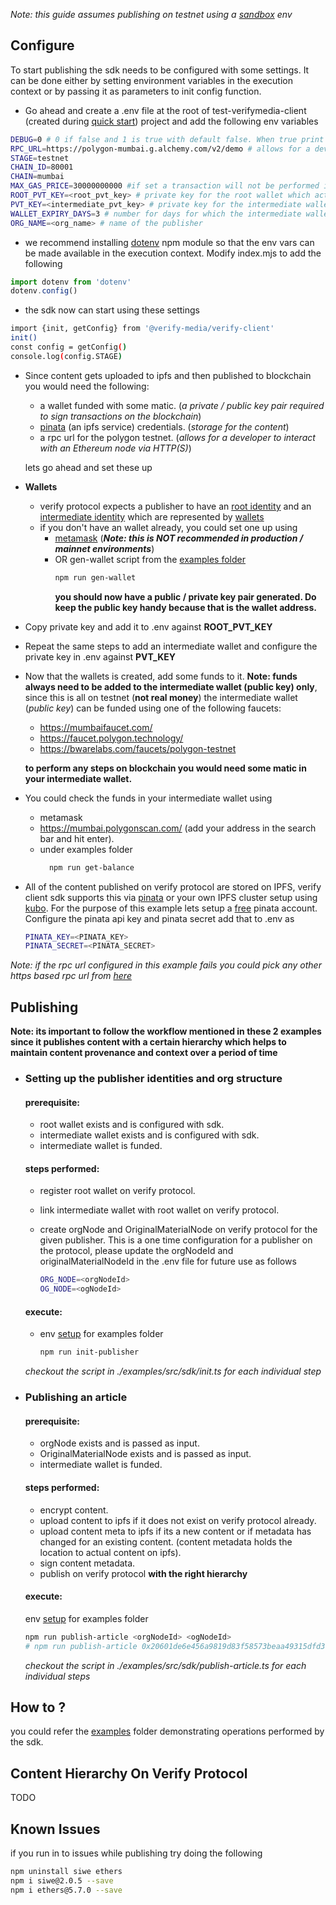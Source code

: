 _Note: this guide assumes publishing on testnet using a [sandbox](https://docs.verifymedia.com/smart-contracts/#sandbox) env_

## Configure

To start publishing the sdk needs to be configured with some settings. It can be done either by setting environment variables in the execution context or by passing it as parameters to init config function.

- Go ahead and create a .env file at the root of test-verifymedia-client (created during [quick start](https://github.com/verify-media/verify-client/blob/main/README.md#quick-start)) project and add the following env variables

```bash
DEBUG=0 # 0 if false and 1 is true with default false. When true print debug logs
RPC_URL=https://polygon-mumbai.g.alchemy.com/v2/demo # allows for a developer to interact with an Ethereum node via HTTP(S)
STAGE=testnet
CHAIN_ID=80001
CHAIN=mumbai
MAX_GAS_PRICE=30000000000 #if set a transaction will not be performed if network gas is above this limit
ROOT_PVT_KEY=<root_pvt_key> # private key for the root wallet which acts as the publishers identity
PVT_KEY=<intermediate_pvt_key> # private key for the intermediate wallet which acts as the signer, there could be more than one signer wallets hence its preferred to pass this value as a parameter instead
WALLET_EXPIRY_DAYS=3 # number for days for which the intermediate wallet is active and authorized
ORG_NAME=<org_name> # name of the publisher
```

- we recommend installing [dotenv](https://www.npmjs.com/package/dotenv) npm module so that the env vars can be made available in the execution context. Modify index.mjs to add the following

```javascript
import dotenv from 'dotenv'
dotenv.config()
```

- the sdk now can start using these settings

```bash
import {init, getConfig} from '@verify-media/verify-client'
init()
const config = getConfig()
console.log(config.STAGE)
```

- Since content gets uploaded to ipfs and then published to blockchain you would need the following:

  - a wallet funded with some matic. (_a private / public key pair required to sign transactions on the blockchain_)
  - [pinata](https://www.pinata.cloud/) (an ipfs service) credentials. (_storage for the content_)
  - a rpc url for the polygon testnet. (_allows for a developer to interact with an Ethereum node via HTTP(S)_)

  lets go ahead and set these up

- **Wallets**
  - verify protocol expects a publisher to have an [root identity](https://docs.verifymedia.com/publishing/identity/#registering-a-root-identity) and an [intermediate identity](https://docs.verifymedia.com/publishing/identity/#creating-a-intermediate-identity) which are represented by [wallets](https://ethereum.org/wallets)
  - if you don't have an wallet already, you could set one up using
    - [metamask](https://codehs.com/tutorial/jkeesh/how-to-set-up-an-ethereum-wallet-on-metamask) (_<b>Note: this is NOT recommended in production / mainnet environments</b>_)
    - OR gen-wallet script from the [examples folder](https://github.com/verify-media/verify-client/blob/main/example/README.md)
      ```bash
      npm run gen-wallet
      ```
      **you should now have a public / private key pair generated. Do keep the public key handy because that is the wallet address.**
- Copy private key and add it to .env against **ROOT_PVT_KEY**
- Repeat the same steps to add an intermediate wallet and configure the private key in .env against **PVT_KEY**

- Now that the wallets is created, add some funds to it.
  **Note: funds always need to be added to the intermediate wallet (public key) only**, since this is all on testnet (**not real money**) the intermediate wallet (_public key_) can be funded using one of the following faucets:

  - https://mumbaifaucet.com/
  - https://faucet.polygon.technology/
  - https://bwarelabs.com/faucets/polygon-testnet

  **to perform any steps on blockchain you would need some matic in your intermediate wallet.**

- You could check the funds in your intermediate wallet using
  - metamask
  - https://mumbai.polygonscan.com/ (add your address in the search bar and hit enter).
  - under examples folder
    ```bash
      npm run get-balance
    ```
- All of the content published on verify protocol are stored on IPFS, verify client sdk supports this via [pinata](https://www.pinata.cloud/) or your own IPFS cluster setup using [kubo](https://github.com/ipfs/kubo).
  For the purpose of this example lets setup a [free](https://www.pinata.cloud/pricing) pinata account. Configure the pinata api key and pinata secret add that to .env as

  ```bash
  PINATA_KEY=<PINATA_KEY>
  PINATA_SECRET=<PINATA_SECRET>
  ```

_Note: if the rpc url configured in this example fails you could pick any other https based rpc url from [here](https://chainlist.org/?search=mumbai&testnets=true)_

## Publishing

<b>Note: its important to follow the workflow mentioned in these 2 examples since it publishes content with a certain hierarchy which helps to maintain content provenance and context over a period of time</b>


- ### Setting up the publisher identities and org structure 
  #### prerequisite:
  - root wallet exists and is configured with sdk.
  - intermediate wallet exists and is configured with sdk.
  - intermediate wallet is funded.

  #### steps performed:
  - register root wallet on verify protocol.
  - link intermediate wallet with root wallet on verify protocol.
  - create orgNode and OriginalMaterialNode on verify protocol for the given publisher. This is a one time configuration for a publisher on the protocol, please update the orgNodeId and originalMaterialNodeId in the .env file for future use as follows

    ```bash
    ORG_NODE=<orgNodeId>
    OG_NODE=<ogNodeId>
    ```

  #### execute: 
  - env [setup](https://github.com/bclxyz/np-client/blob/master/example/README.md) for examples folder

    ```bash
    npm run init-publisher
    ```

  <i>checkout the script in ./examples/src/sdk/init.ts for each individual step</i>

- ### Publishing an article

  #### prerequisite:
  - orgNode exists and is passed as input.
  - OriginalMaterialNode exists and is passed as input.
  - intermediate wallet is funded.

  #### steps performed:
  - encrypt content.
  - upload content to ipfs if it does not exist on verify protocol already.
  - upload content meta to ipfs if its a new content or if metadata has changed for an existing content. (content metadata holds the location to actual content on ipfs).
  - sign content metadata.
  - publish on verify protocol <b>with the right hierarchy</b>


  #### execute: 
  env [setup](https://github.com/bclxyz/np-client/blob/master/example/README.md) for examples folder

  ```bash
  npm run publish-article <orgNodeId> <ogNodeId>
  # npm run publish-article 0x20601de6e456a9819d83f58573beaa49315dfd3af31bb030e4d85e19c3beb07f 0xeb6a6499ad57495ca0687e648821fe3b64df8a3c661eea30c2aed2f00eb1fdd8
  ```

  <i>checkout the script in ./examples/src/sdk/publish-article.ts for each individual steps</i>

## How to ?

you could refer the [examples](https://github.com/verify-media/verify-client/blob/main/example/README.md) folder demonstrating operations performed by the sdk.

## Content Hierarchy On Verify Protocol
TODO

## Known Issues

if you run in to issues while publishing try doing the following

```bash
npm uninstall siwe ethers
npm i siwe@2.0.5 --save
npm i ethers@5.7.0 --save
```
